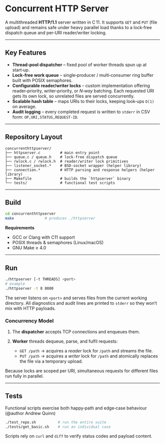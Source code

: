# Concurrent HTTP Server

A multithreaded **HTTP/1.1** server written in C 11. It supports `GET` and `PUT` (file upload) and remains safe under heavy parallel load thanks to a lock‑free dispatch queue and per‑URI reader/writer locking.

---

## Key Features

* **Thread‑pool dispatcher** – fixed pool of worker threads spun up at start‑up.
* **Lock‑free work queue** – single‑producer / multi‑consumer ring buffer built with POSIX semaphores.
* **Configurable reader/writer locks** – custom implementation offering reader‑priority, writer‑priority, or *N‑way* batching. Each requested URI gets its own lock, so unrelated files are served concurrently.
* **Scalable hash table** – maps URIs to their locks, keeping look‑ups `O(1)` on average.
* **Audit logging** – every completed request is written to `stderr` in CSV form: `OP,URI,STATUS,REQUEST‑ID`.

---

## Repository Layout

```
concurrenthttpserver/
├── httpserver.c         # main entry point
├── queue.c / queue.h    # lock‑free dispatch queue
├── rwlock.c / rwlock.h  # reader/writer lock primitives
├── listener_socket.*    # BSD‑socket wrapper (helper library)
├── connection.*         # HTTP parsing and response helpers (helper library)
├── Makefile             # builds the `httpserver` binary
└── tests/               # functional test scripts
```

---

## Build

```bash
cd concurrenthttpserver
make              # produces ./httpserver
```

**Requirements**

* GCC or Clang with C11 support
* POSIX threads & semaphores (Linux/macOS)
* GNU Make ≥ 4.0

---

## Run

```bash
./httpserver [-t THREADS] <port>
# example
./httpserver -t 8 8080
```

The server listens on `<port>` and serves files from the current working directory. All diagnostics and audit lines are printed to `stderr` so they won’t mix with HTTP payloads.

### Concurrency Model

1. The **dispatcher** accepts TCP connections and enqueues them.
2. **Worker** threads dequeue, parse, and fulfil requests:

   * `GET /path` → acquires a *reader* lock for `/path` and streams the file.
   * `PUT /path` → acquires a *writer* lock for `/path` and atomically replaces the file via a temporary upload.

Because locks are scoped per URI, simultaneous requests for different files run fully in parallel.

---

## Tests

Functional scripts exercise both happy‑path and edge‑case behaviour (@author Andrew Quinn)

```bash
./test_repo.sh          # run the entire suite
./tests/get_basic.sh    # run an individual case
```

Scripts rely on `curl` and `diff` to verify status codes and payload content.
